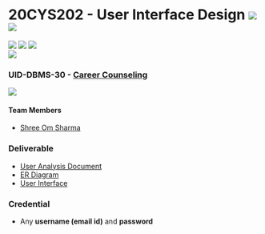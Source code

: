 # 20CYS202 - User Interface Design ![](https://img.shields.io/badge/-Completed-darkgreen) ![](https://img.shields.io/badge/-Evaluated-gold)
![](https://img.shields.io/badge/Batch-21CYS-lightgreen) ![](https://img.shields.io/badge/UG-blue) ![](https://img.shields.io/badge/Subject-UID-blue) <br/>
![](https://img.shields.io/badge/Category-Dept-blue)

### UID-DBMS-30 - [Career Counseling](https://shreeom03.github.io/20CYS202-UID/Mini-Project/)
![](https://img.shields.io/badge/Template-Own-gold)

#### Team Members
- [Shree Om Sharma]()

### Deliverable 
- [User Analysis Document](UID-DBMS-30_UAD.pdf)
- [ER Diagram](UID-DBMS-30_ER_Diagram.png)
- [User Interface](UI/)

### Credential
- Any **username (email id)** and **password** 



